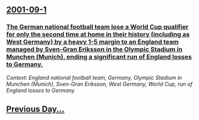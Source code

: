 ## [2001-09-1](/news/2001/09/1/index.md)

### [ The German national football team lose a World Cup qualifier for only the second time at home in their history (including as West Germany) by a heavy 1-5 margin to an England team managed by Sven-Gran Eriksson in the Olympic Stadium in Munchen (Munich), ending a significant run of England losses to Germany.](/news/2001/09/1/the-german-national-football-team-lose-a-world-cup-qualifier-for-only-the-second-time-at-home-in-their-history-including-as-west-germany.md)
_Context: England national football team, Germany, Olympic Stadium in Munchen (Munich), Sven-Gran Eriksson, West Germany, World Cup, run of England losses to Germany_

## [Previous Day...](/news/2001/08/31/index.md)

